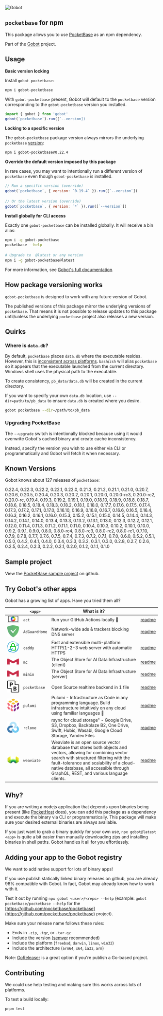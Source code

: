 ![Gobot](https://raw.githubusercontent.com/benallfree/gobot/v1.0.0-alpha.16/assets/gobot-banner-300x.png)

## `pocketbase` for npm

This package allows you to use [PocketBase](https://pocketbase.io) as an npm dependency.

Part of the [Gobot](https://github.com/benallfree/gobot) project.

## Usage

**Basic version locking**

Install `gobot-pocketbase`:

```bash
npm i gobot-pocketbase
```

With `gobot-pocketbase` present, Gobot will default to the `pocketbase` version corresponding to the `gobot-pocketbase` version you installed.

```js
import { gobot } from 'gobot'
gobot(`pocketbase`).run([`--version])
```

**Locking to a specific version**

The `gobot-pocketbase` package version always mirrors the underlying `pocketbase` [version](#known-versions):

```bash
npm i gobot-pocketbase@0.22.4
```

**Override the default version imposed by this package**

In rare cases, you may want to intentionally run a different version of `pocketbase` even though `gobot-pocketbase` is installed.

```js
// Run a specific version (override)
gobot(`pocketbase`, { version: `0.19.4` }).run([`--version`])

// Or the latest version (override)
gobot(`pocketbase`, { version: `*` }).run([`--version`])
```

**Install globally for CLI access**

Exactly one `gobot-pocketbase` can be installed globally. It will receive a bin alias:

```bash
npm i -g gobot-pocketbase
pocketbase --help

# Upgrade to  @latest or any version
npm i -g gobot-pocketbase@latest
```

For more information, see [Gobot's full documentation](https://github.com/benallfree/gobot).

## How package versioning works

`gobot-pocketbase` is designed to work with any future version of Gobot.

The published versions of this package mirror the underlying versions of `pocketbase`. That means it is not possible to release updates to this package until/unless the underlying `pocketbase` project also releases a new version.

## Quirks

### Where is `data.db`?

By default, `pocketbase` places `data.db` where the executable resides. However, this is [inconsistent across platforms](https://github.com/pocketbase/pocketbase/issues/4361). `bash`/`zsh` will alias `pocketbase` so it appears that the executable launched from the current directory. Windows shell uses the physical path to the executable.

To create consistency, `pb_data/data.db` will be created in the current directory.

If you want to specify your own `data.db` location, use `--dir=path/to/pb_data` to ensure `data.db` is created where you desire.

```bash
gobot pocketbase --dir=/path/to/pb_data
```

### Upgrading PocketBase

The `--upgrade` switch is intentionally blocked because using it would overwrite Gobot's cached binary and create cache inconsistency.

Instead, specify the version you wish to use either via CLI or programmatically and Gobot will fetch it when necessary.


## Known Versions

Gobot knows about 127 releases of `pocketbase`:

0.22.4, 0.22.3, 0.22.2, 0.22.1, 0.22.0, 0.21.3, 0.21.2, 0.21.1, 0.21.0, 0.20.7, 0.20.6, 0.20.5, 0.20.4, 0.20.3, 0.20.2, 0.20.1, 0.20.0, 0.20.0-rc3, 0.20.0-rc2, 0.20.0-rc, 0.19.4, 0.19.3, 0.19.2, 0.19.1, 0.19.0, 0.18.10, 0.18.9, 0.18.8, 0.18.7, 0.18.6, 0.18.5, 0.18.4, 0.18.3, 0.18.2, 0.18.1, 0.18.0, 0.17.7, 0.17.6, 0.17.5, 0.17.4, 0.17.3, 0.17.2, 0.17.1, 0.17.0, 0.16.10, 0.16.9, 0.16.8, 0.16.7, 0.16.6, 0.16.5, 0.16.4, 0.16.3, 0.16.2, 0.16.1, 0.16.0, 0.15.3, 0.15.2, 0.15.1, 0.15.0, 0.14.5, 0.14.4, 0.14.3, 0.14.2, 0.14.1, 0.14.0, 0.13.4, 0.13.3, 0.13.2, 0.13.1, 0.13.0, 0.12.3, 0.12.2, 0.12.1, 0.12.0, 0.11.4, 0.11.3, 0.11.2, 0.11.1, 0.11.0, 0.10.4, 0.10.3, 0.10.2, 0.10.1, 0.10.0, 0.9.2, 0.9.1, 0.9.0, 0.8.0, 0.8.0-rc4, 0.8.0-rc3, 0.8.0-rc2, 0.8.0-rc1, 0.7.10, 0.7.9, 0.7.8, 0.7.7, 0.7.6, 0.7.5, 0.7.4, 0.7.3, 0.7.2, 0.7.1, 0.7.0, 0.6.0, 0.5.2, 0.5.1, 0.5.0, 0.4.2, 0.4.1, 0.4.0, 0.3.4, 0.3.3, 0.3.2, 0.3.1, 0.3.0, 0.2.8, 0.2.7, 0.2.6, 0.2.5, 0.2.4, 0.2.3, 0.2.2, 0.2.1, 0.2.0, 0.1.2, 0.1.1, 0.1.0

## Sample project

View the [PocketBase sample project](https://github.com/benallfree/gobot/tree/v1.0.0-alpha.16/src/apps/pocketbase/sample-project) on github.

## Try Gobot's other apps

Gobot has a growing list of apps. Have you tried them all?

| &nbsp;&nbsp;&nbsp;&nbsp;&nbsp;&nbsp;&nbsp;&nbsp;&nbsp;&nbsp;                                                                                              | `<app>`       | What is it?                                                                                                                                                                                                                                                                              |                                                           |
| --------------------------------------------------------------------------------------------------------------------------------------------------------- | ------------- | ---------------------------------------------------------------------------------------------------------------------------------------------------------------------------------------------------------------------------------------------------------------------------------------- | --------------------------------------------------------- |
| [<img src="https://raw.githubusercontent.com/benallfree/gobot/v1.0.0-alpha.16/src/apps/act/logo-50x.png">](https://github.com/nektos/act)                 | `act`         | Run your GitHub Actions locally 🚀                                                                                                                                                                                                                                                       | [readme](https://www.npmjs.com/package/gobot-act)         |
| [<img src="https://raw.githubusercontent.com/benallfree/gobot/v1.0.0-alpha.16/src/apps/AdGuardHome/logo-50x.png">](https://adguard.com/adguard-home.html) | `AdGuardHome` | Network-wide ads & trackers blocking DNS server                                                                                                                                                                                                                                          | [readme](https://www.npmjs.com/package/gobot-AdGuardHome) |
| [<img src="https://raw.githubusercontent.com/benallfree/gobot/v1.0.0-alpha.16/src/apps/caddy/logo-50x.png">](https://caddyserver.com/)                    | `caddy`       | Fast and extensible multi-platform HTTP/1-2-3 web server with automatic HTTPS                                                                                                                                                                                                            | [readme](https://www.npmjs.com/package/gobot-caddy)       |
| [<img src="https://raw.githubusercontent.com/benallfree/gobot/v1.0.0-alpha.16/src/apps/mc/logo-50x.png">](https://min.io)                                 | `mc`          | The Object Store for AI Data Infrastructure (client)                                                                                                                                                                                                                                     | [readme](https://www.npmjs.com/package/gobot-mc)          |
| [<img src="https://raw.githubusercontent.com/benallfree/gobot/v1.0.0-alpha.16/src/apps/minio/logo-50x.png">](https://min.io)                              | `minio`       | The Object Store for AI Data Infrastructure (server)                                                                                                                                                                                                                                     | [readme](https://www.npmjs.com/package/gobot-minio)       |
| [<img src="https://raw.githubusercontent.com/benallfree/gobot/v1.0.0-alpha.16/src/apps/pocketbase/logo-50x.png">](https://pocketbase.io)                  | `pocketbase`  | Open Source realtime backend in 1 file                                                                                                                                                                                                                                                   | [readme](https://www.npmjs.com/package/gobot-pocketbase)  |
| [<img src="https://raw.githubusercontent.com/benallfree/gobot/v1.0.0-alpha.16/src/apps/pulumi/logo-50x.png">](https://www.pulumi.com)                     | `pulumi`      | Pulumi - Infrastructure as Code in any programming language. Build infrastructure intuitively on any cloud using familiar languages 🚀                                                                                                                                                   | [readme](https://www.npmjs.com/package/gobot-pulumi)      |
| [<img src="https://raw.githubusercontent.com/benallfree/gobot/v1.0.0-alpha.16/src/apps/rclone/logo-50x.png">](https://rclone.org/)                        | `rclone`      | rsync for cloud storage" - Google Drive, S3, Dropbox, Backblaze B2, One Drive, Swift, Hubic, Wasabi, Google Cloud Storage, Yandex Files                                                                                                                                                  | [readme](https://www.npmjs.com/package/gobot-rclone)      |
| [<img src="https://raw.githubusercontent.com/benallfree/gobot/v1.0.0-alpha.16/src/apps/weaviate/logo-50x.png">](https://weaviate.io)                      | `weaviate`    | Weaviate is an open source vector database that stores both objects and vectors, allowing for combining vector search with structured filtering with the fault-tolerance and scalability of a cloud-native database, all accessible through GraphQL, REST, and various language clients. | [readme](https://www.npmjs.com/package/gobot-weaviate)    |

## Why?

If you are writing a nodejs application that depends upon binaries being present (like [PocketHost](https://github.com/pockethost/pockethost) does), you can add this package as a dependency and execute the binary via CLI or programmatically. This package will make sure your desired external binaries are always available.

If you just want to grab a binary quickly for your own use, `npx gobot@latest <app>` is quite a bit easier than manually downloading zips and installing binaries in shell paths. Gobot handles it all for you effortlessly.

## Adding your app to the Gobot registry

We want to add native support for lots of binary apps!

If you use publish statically linked binary releases on github, you are already 98% compatible with Gobot. In fact, Gobot may already know how to work with it.

Test it out by running `npx gobot <user>/<repo> --help` (example: `gobot pocketbase/pocketbase --help` for the [https://github.com/pocketbase/pocketbase](https://github.com/pocketbase/pocketbase) project).

Make sure your release name follows these rules:

- Ends in `.zip`, `.tgz`, or `.tar.gz`
- Include the version ([semver](https://semver.org) recommended)
- Include the platform (`freebsd`, `darwin`, `linux`, `win32`)
- Include the architecture (`arm64`, `x64`, `ia32`, `arm`)

Note: [GoReleaser](https://goreleaser.com/) is a great option if you're publish a Go-based project.

## Contributing

We could use help testing and making sure this works across lots of platforms.

To test a build locally:

```bash
pnpm test
```

